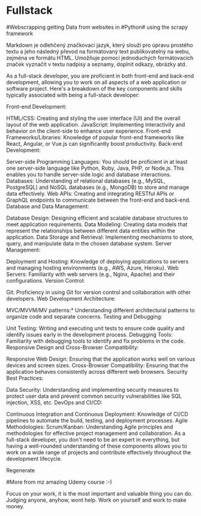 # Fullstack

#Webscrapping getting Data from websites in #Python# using the scrapy framework

Markdown je odlehčený značkovací jazyk, který slouží pro úpravu prostého textu a jeho následný převod na formátovaný text publikovatelný na webu, zejména ve formátu HTML. Umožňuje pomocí jednoduchých formátovacích značek vyznačit v textu nadpisy a seznamy, doplnit odkazy, obrázky atd.

As a full-stack developer, you are proficient in both front-end and back-end development, allowing you to work on all aspects of a web application or software project. Here's a breakdown of the key components and skills typically associated with being a full-stack developer:

Front-end Development:

HTML/CSS: Creating and styling the user interface (UI) and the overall layout of the web application.
JavaScript: Implementing interactivity and behavior on the client-side to enhance user experience.
Front-end Frameworks/Libraries: Knowledge of popular front-end frameworks like React, Angular, or Vue.js can significantly boost productivity.
Back-end Development:

Server-side Programming Languages: You should be proficient in at least one server-side language like Python, Ruby, Java, PHP, or Node.js. This enables you to handle server-side logic and database interactions.
Databases: Understanding of relational databases (e.g., MySQL, PostgreSQL) and NoSQL databases (e.g., MongoDB) to store and manage data effectively.
Web APIs: Creating and integrating RESTful APIs or GraphQL endpoints to communicate between the front-end and back-end.
Database and Data Management:

Database Design: Designing efficient and scalable database structures to meet application requirements.
Data Modeling: Creating data models that represent the relationships between different data entities within the application.
Data Storage and Retrieval: Implementing mechanisms to store, query, and manipulate data in the chosen database system.
Server Management:

Deployment and Hosting: Knowledge of deploying applications to servers and managing hosting environments (e.g., AWS, Azure, Heroku).
Web Servers: Familiarity with web servers (e.g., Nginx, Apache) and their configurations.
Version Control:

Git: Proficiency in using Git for version control and collaboration with other developers.
Web Development Architecture:

MVC/MVVM/MV patterns:* Understanding different architectural patterns to organize code and separate concerns.
Testing and Debugging:

Unit Testing: Writing and executing unit tests to ensure code quality and identify issues early in the development process.
Debugging Tools: Familiarity with debugging tools to identify and fix problems in the code.
Responsive Design and Cross-Browser Compatibility:

Responsive Web Design: Ensuring that the application works well on various devices and screen sizes.
Cross-Browser Compatibility: Ensuring that the application behaves consistently across different web browsers.
Security Best Practices:

Data Security: Understanding and implementing security measures to protect user data and prevent common security vulnerabilities like SQL injection, XSS, etc.
DevOps and CI/CD:

Continuous Integration and Continuous Deployment: Knowledge of CI/CD pipelines to automate the build, testing, and deployment processes.
Agile Methodologies:
Scrum/Kanban: Understanding Agile principles and methodologies for effective project management and collaboration.
As a full-stack developer, you don't need to be an expert in everything, but having a well-rounded understanding of these components allows you to work on a wide range of projects and contribute effectively throughout the development lifecycle.






Regenerate

#More from mz amazing Udemy course :-)

Focus on your work, it is the most important and valuable thing you can do.
Judging anyone, anyhow, wont help.
Work on yourself and work to make money.
